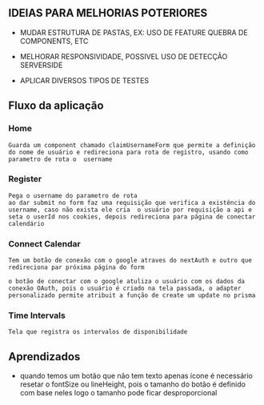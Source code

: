 ## IDEIAS PARA MELHORIAS POTERIORES

- MUDAR ESTRUTURA DE PASTAS, EX: USO DE FEATURE QUEBRA DE COMPONENTS, ETC
- MELHORAR RESPONSIVIDADE, POSSIVEL USO DE DETECÇÃO SERVERSIDE

- APLICAR DIVERSOS TIPOS DE TESTES

## Fluxo da aplicação

### Home

    Guarda um component chamado claimUsernameForm que permite a definição do nome de usuário e redireciona para rota de registro, usando como parametro de rota o  username

### Register

    Pega o username do parametro de rota
    ao dar submit no form faz uma requisição que verifica a existência do username, caso não exista ele cria  o usuário por requisição a api e seta o userId nos cookies, depois redireciona para página de conectar calendário

### Connect Calendar

    Tem um botão de conexão com o google atraves do nextAuth e outro que redireciona par próxima página do form

    o botão de conectar com o google atuliza o usuário com os dados da conexão OAuth, pois o usuário é criado na tela passada, o adapter personalizado permite atribuit a função de create um update no prisma

### Time Intervals

    Tela que registra os intervalos de disponibilidade

## Aprendizados

- quando temos um botão que não tem texto apenas ícone é necessário resetar o fontSize ou lineHeight, pois o tamanho do botão é definido com base neles logo o tamanho pode ficar desproporcional
